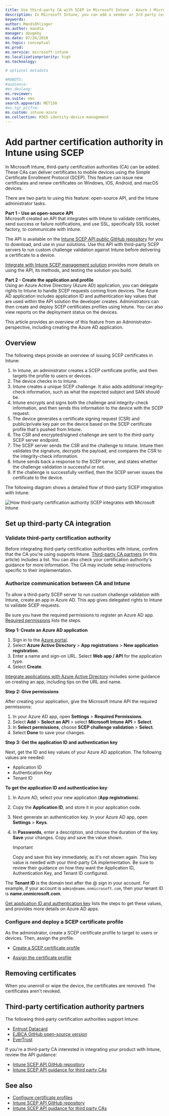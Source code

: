 ```yaml
---
title: Use third-party CA with SCEP in Microsoft Intune - Azure | Microsoft Docs
description: In Microsoft Intune, you can add a vendor or 3rd party certificate authority (CA) to issue certificates to mobile devices using the SCEP protocol. In this overview, an Azure Active Directory (Azure AD) application gives Microsoft Intune permissions to validate certificates. Then, use the application ID, authentication key, and tenant ID of the AAD application in the setup of your SCEP server to issue certificates. 
keywords:
author: MandiOhlinger
ms.author: mandia
manager: dougeby
ms.date: 07/26/2018
ms.topic: conceptual
ms.prod:
ms.service: microsoft-intune
ms.localizationpriority: high
ms.technology:

# optional metadata

#ROBOTS:
#audience:
#ms.devlang:
ms.reviewer: 
ms.suite: ems
search.appverid: MET150
#ms.tgt_pltfrm:
ms.custom: intune-azure
ms.collection: M365-identity-device-management
---
```


# Add partner certification authority in Intune using SCEP

In Microsoft Intune, third-party certification authorities (CA) can be added. These CAs can deliver certificates to mobile devices using the Simple Certificate Enrollment Protocol (SCEP). This feature can issue new certificates and renew certificates on Windows, iOS, Android, and macOS devices.

There are two parts to using this feature: open-source API, and the Intune administrator tasks.

**Part 1 - Use an open-source API**  
Microsoft created an API that integrates with Intune to validate certificates, send success or failure notifications, and use SSL, specifically SSL socket factory, to communicate with Intune.

The API is available on the [Intune SCEP API public GitHub repository](http://github.com/Microsoft/Intune-Resource-Access/tree/develop/src/CsrValidation) for you to download, and use in your solutions. Use this API with third-party SCEP servers to run custom challenge validation against Intune before delivering a certificate to a device.

[Integrate with Intune SCEP management solution](scep-libraries-apis.md) provides more details on using the API, its methods, and testing the solution you build.

**Part 2 - Create the application and profile**  
Using an Azure Active Directory (Azure AD) application, you can delegate rights to Intune to handle SCEP requests coming from devices. The Azure AD application includes application ID and authentication key values that are used within the API solution the developer creates. Administrators can then create and deploy SCEP certificates profiles using Intune. You can also view reports on the deployment status on the devices.

This article provides an overview of this feature from an Administrator-perspective, including creating the Azure AD application.

## Overview

The following steps provide an overview of issuing SCEP certificates in Intune:

1. In Intune, an administrator creates a SCEP certificate profile, and then targets the profile to users or devices.
2. The device checks in to Intune.
3. Intune creates a unique SCEP challenge. It also adds additional integrity-check information, such as what the expected subject and SAN should be.
4. Intune encrypts and signs both the challenge and integrity-check information, and then sends this information to the device with the SCEP request.
5. The device generates a certificate signing request (CSR) and public/private key pair on the device based on the SCEP certificate profile that's pushed from Intune.
6. The CSR and encrypted/signed challenge are sent to the third-party SCEP server endpoint.
7. The SCEP server sends the CSR and the challenge to Intune. Intune then validates the signature, decrypts the payload, and compares the CSR to the integrity-check information.
8. Intune sends back a response to the SCEP server, and states whether the challenge validation is successful or not.  
9. If the challenge is successfully verified, then the SCEP server issues the certificate to the device.

The following diagram shows a detailed flow of third-party SCEP integration with Intune:

![How third-party certification authority SCEP integrates with Microsoft Intune](./media/scep-certificate-vendor-integration.png)

## Set up third-party CA integration

### Validate third-party certification authority

Before integrating third-party certification authorities with Intune, confirm that the CA you're using supports Intune. [Third-party CA partners](#third-party-certification-authority-partners) (in this article) includes a list. You can also check your certification authority's guidance for more information. The CA may include setup instructions specific to their implementation.

### Authorize communication between CA and Intune

To allow a third-party SCEP server to run custom challenge validation with Intune, create an app in Azure AD. This app gives delegated rights to Intune to validate SCEP requests.

Be sure you have the required permissions to register an Azure AD app. [Required permissions](https://docs.microsoft.com/azure/azure-resource-manager/resource-group-create-service-principal-portal#required-permissions) lists the steps.

**Step 1: Create an Azure AD application**

1. Sign in to the [Azure portal](https://portal.azure.com).
2. Select **Azure Active Directory** > **App registrations** > **New application registration**.
3. Enter a name and sign-on URL. Select **Web app / API** for the application type.
4. Select **Create**.

[Integrate applications with Azure Active Directory](https://docs.microsoft.com/azure/active-directory/develop/active-directory-integrating-applications) includes some guidance on creating an app, including tips on the URL and name.

**Step 2: Give permissions**

After creating your application, give the Microsoft Intune API the required permissions:

1. In your Azure AD app, open **Settings** > **Required Permissions**.  
2. Select **Add** > **Select an API** > select **Microsoft Intune API** > **Select**.
3. In **Select permissions**, choose **SCEP challenge validation** > **Select**.
4. Select **Done** to save your changes.

**Step 3: Get the application ID and authentication key**

Next, get the ID and key values of your Azure AD application. The following values are needed:

- Application ID
- Authentication Key
- Tenant ID

**To get the application ID and authentication key**:

1. In Azure AD, select your new application (**App registrations**).
2. Copy the **Application ID**, and store it in your application code.
3. Next generate an authentication key. In your Azure AD app, open **Settings** > **Keys**.
4. In **Passwords**, enter a description, and choose the duration of the key. **Save** your changes. Copy and save the value shown.

    > [!IMPORTANT]
    > Copy and save this key immediately, as it's not shown again. This key value is needed with your third-party CA implementation. Be sure to review their guidance on how they want the Application ID, Authentication Key, and Tenant ID configured.

The **Tenant ID** is the domain text after the @ sign in your account. For example, if your account is `admin@name.onmicrosoft.com`, then your tenant ID is **name.onmicrosoft.com**.

[Get application ID and authentication key](https://docs.microsoft.com/azure/azure-resource-manager/resource-group-create-service-principal-portal#get-application-id-and-authentication-key) lists the steps to get these values, and provides more details on Azure AD apps.

### Configure and deploy a SCEP certificate profile
As the administrator, create a SCEP certificate profile to target to users or devices. Then, assign the profile.

- [Create a SCEP certificate profile](certificates-profile-scep.md#create-a-scep-certificate-profile)

- [Assign the certificate profile](certificates-profile-scep.md#assign-the-certificate-profile)

## Removing certificates

When you unenroll or wipe the device, the certificates are removed. The certificates aren't revoked.

## Third-party certification authority partners
The following third-party certification authorities support Intune:

- [Entrust Datacard](http://www.entrustdatacard.com/resource-center/documents/documentation)
- [EJBCA GitHub open-source version](https://github.com/agerbergt/intune-ejbca-connector)
- [EverTrust](https://evertrust.fr/en/products/)

If you're a third-party CA interested in integrating your product with Intune, review the API guidance:

- [Intune SCEP API GitHub repository](http://github.com/Microsoft/Intune-Resource-Access/tree/develop/src/CsrValidation)
- [Intune SCEP API guidance for third party CAs](scep-libraries-apis.md)

## See also

- [Configure certificate profiles](certificates-scep-configure.md)
- [Intune SCEP API GitHub repository](http://github.com/Microsoft/Intune-Resource-Access/tree/develop/src/CsrValidation)
- [Intune SCEP API guidance for third party CAs](scep-libraries-apis.md)
